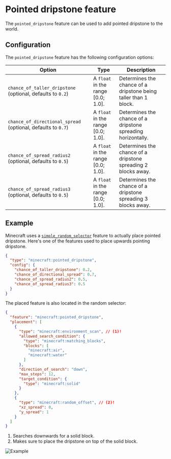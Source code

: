 # Pointed dripstone feature

The `pointed_dripstone` feature can be used to add pointed dripstone to the world.

## Configuration

The `pointed_dripstone` feature has the following configuration options:

| Option                                                       | Type                                | Description                                                     |
|--------------------------------------------------------------|-------------------------------------|-----------------------------------------------------------------|
| `chance_of_taller_dripstone` (optional, defaults to `0.2`)   | A `float` in the range $[0.0;1.0]$. | Determines the chance of a dripstone being taller than 1 block. |
| `chance_of_directional_spread` (optional, defaults to `0.7`) | A `float` in the range $[0.0;1.0]$. | Determines the chance of a dripstone spreading horizontally.    |
| `chance_of_spread_radius2` (optional, defaults to `0.5`)     | A `float` in the range $[0.0;1.0]$. | Determines the chance of a dripstone spreading 2 blocks away.   |
| `chance_of_spread_radius3` (optional, defaults to `0.5`)     | A `float` in the range $[0.0;1.0]$. | Determines the chance of a dripstone spreading 3 blocks away.   |

## Example

Minecraft uses a [`simple_random_selector`](simple-random-selector.md) feature to actually place pointed dripstone. Here's 
one of the features used to place upwards pointing dripstone.

```json title="configured_feature/pointed_dripstone.json"
{
  "type": "minecraft:pointed_dripstone",
  "config": {
    "chance_of_taller_dripstone": 0.2,
    "chance_of_directional_spread": 0.7,
    "chance_of_spread_radius2": 0.5,
    "chance_of_spread_radius3": 0.5
  }
}
```

The placed feature is also located in the random selector:

```json title="configured_feature/pointed_dripstone.json"
{
  "feature": "minecraft:pointed_dripstone",
  "placement": [
    {
      "type": "minecraft:environment_scan", // (1)!
      "allowed_search_condition": {
        "type": "minecraft:matching_blocks",
        "blocks": [
          "minecraft:air",
          "minecraft:water"
        ]
      },
      "direction_of_search": "down",
      "max_steps": 12,
      "target_condition": {
        "type": "minecraft:solid" 
      }
    },
    {
      "type": "minecraft:random_offset", // (2)!
      "xz_spread": 0,
      "y_spread": 1
    }
  ]
}
```

1. Searches downwards for a solid block.
2. Makes sure to place the dripstone on top of the solid block.

![Example](https://i.imgur.com/G1ccC52.jpeg)